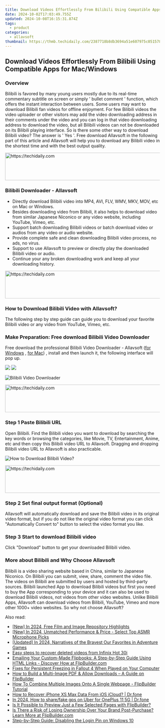 ```yaml
---
title: Download Videos Effortlessly From Bilibili Using Compatible Apps for Mac/Windows
date: 2024-10-02T17:03:49.755Z
updated: 2024-10-08T16:15:31.874Z
tags:
  - product
categories:
  - allavsoft
thumbnail: https://thmb.techidaily.com/2387718b8db3694a51e607975c051578189e680f7a1c2f8254d28fdbdf702989.jpg
---
```


## Download Videos Effortlessly From Bilibili Using Compatible Apps for Mac/Windows

### Overview

Bilibili is favored by many young users mostly due to its real-time commentary subtitle on screen or simply ' bullet comment ' function, which offers the instant interaction between users. Some users may want to download Bilibili fan videos for offline enjoyment. For few Bilibili videos the video uploader or other visitors may add the video downloading address in their comments under the video and you can log in that video downloading address to download the video, but all Bilibili videos can not be downloaded on its Bilibili playing interface. So is there some other way to download Bilibili video? The answer is ' Yes '. Free download Allavsoft in the following part of this article and Allavsoft will help you to download any Bilibili video in the shortest time and with the best output quality.

<!-- affiliate ads begin -->
<a href="https://appsumo.8odi.net/c/5597632/2068407/7443" target="_top" id="2068407">
  <img src="//a.impactradius-go.com/display-ad/7443-2068407" border="0" alt="https://techidaily.com" width="728" height="90"/>
</a>
<img height="0" width="0" src="https://appsumo.8odi.net/i/5597632/2068407/7443" style="position:absolute;visibility:hidden;" border="0" />
<!-- affiliate ads end -->

### Bilibili Downloader - Allavsoft

* Directly download Bilibili video into MP4, AVI, FLV, WMV, MKV, MOV, etc on Mac or Windows.
* Besides downloading video from Bilibili, it also helps to download video from similar Japanese Niconico or any video website, including YouTube, Vimeo, etc.
* Support batch downloading Bilibili videos or batch download video or audios from any video or audio website.
* Provide complete safe and clean downloading Bilibili video process, no ads, no virus.
* Support to use Allavsoft to preview or directly play the downloaded Bilibili video or audio.
* Continue your any broken downloading work and keep all your downloading history.

<!-- affiliate ads begin -->
<a href="https://aligracehair.sjv.io/c/5597632/1975821/19272" target="_top" id="1975821">
  <img src="//a.impactradius-go.com/display-ad/19272-1975821" border="0" alt="https://techidaily.com" width="728" height="90"/>
</a>
<img height="0" width="0" src="https://aligracehair.sjv.io/i/5597632/1975821/19272" style="position:absolute;visibility:hidden;" border="0" />
<!-- affiliate ads end -->

### How to Download Bilibili Video with Allavsoft?

The following step by step guide can guide you to download your favorite Bilibili video or any video from YouTube, Vimeo, etc.

### Make Preparation: Free download Bilibili Video Downloader

Free download the professional Bilibili Video Downloader - Allavsoft ([for Windows](https://tools.techidaily.com/allavsoft/products/) , [for Mac](https://tools.techidaily.com/allavsoft/products/)) , install and then launch it, the following interface will pop up.

[![](https://www.allavsoft.com/how-to/../images/how-to/free-download-win.jpg)](https://tools.techidaily.com/allavsoft/products/) [![](https://www.allavsoft.com/how-to/../images/how-to/free-download-mac.jpg)](https://tools.techidaily.com/allavsoft/products/)

![Bilibili Video Downloader](https://www.allavsoft.com/how-to/../images/allavsoft/screen-shot-600.jpg)

<!-- affiliate ads begin -->
<a href="https://aligracehair.sjv.io/c/5597632/2115921/19272" target="_top" id="2115921">
  <img src="//a.impactradius-go.com/display-ad/19272-2115921" border="0" alt="https://techidaily.com" width="728" height="90"/>
</a>
<img height="0" width="0" src="https://aligracehair.sjv.io/i/5597632/2115921/19272" style="position:absolute;visibility:hidden;" border="0" />
<!-- affiliate ads end -->

### Step 1 Paste Bilibili URL

Open Bilibili. Find the Bilibili video you want to download by searching the key words or browsing the categories, like Movie, TV, Entertainment, Anime, etc and then copy this Bilibili video URL to Allavsoft. Dragging and dropping Bilibili video URL to Allavsoft is also practicable.

![How to Download Bilibili Video?](https://www.allavsoft.com/how-to/../images/how-to/download-rtmp-video/download-rtmp-video.jpg)

<!-- affiliate ads begin -->
<a href="https://appsumo.8odi.net/c/5597632/2068432/7443" target="_top" id="2068432">
  <img src="//a.impactradius-go.com/display-ad/7443-2068432" border="0" alt="https://techidaily.com" width="728" height="90"/>
</a>
<img height="0" width="0" src="https://appsumo.8odi.net/i/5597632/2068432/7443" style="position:absolute;visibility:hidden;" border="0" />
<!-- affiliate ads end -->

### Step 2 Set final output format (Optional)

Allavsoft will automatically download and save the Bilibili video in its original video format, but if you do not like the original video format you can click "Automatically Convert to" button to select the video format you like.

### Step 3 Start to download Bilibili video

Click "Download" button to get your downloaded Bilibili video.

### More about Bilibili and Why Choose Allavsoft

Bilibili is a video sharing website based in China, similar to Japanese Niconico. On Bilibili you can submit, view, share, comment the video file. The videos on Bilibili are submitted by users and hosted by third-party sources. Bilibili launched App to download Bilibili videos but first you need to buy the App corresponding to your device and it can also be used to download Bilibili videos, not videos from other video websites. Unlike Bilibili Apps, Allavsoft can download videos from Bilibili, YouTube, Vimeo and more other 1000+ video websites. So why not choose Allavsoft?

<ins class="adsbygoogle"
     style="display:block"
     data-ad-format="autorelaxed"
     data-ad-client="ca-pub-7571918770474297"
     data-ad-slot="1223367746"></ins>

<ins class="adsbygoogle"
     style="display:block"
     data-ad-client="ca-pub-7571918770474297"
     data-ad-slot="8358498916"
     data-ad-format="auto"
     data-full-width-responsive="true"></ins>

<span class="atpl-alsoreadstyle">Also read:</span>
<div><ul>
<li><a href="https://eaxpv-info.techidaily.com/new-in-2024-free-film-and-image-repository-highlights/"><u>[New] In 2024, Free Film and Image Repository Highlights</u></a></li>
<li><a href="https://fox-hovers.techidaily.com/new-in-2024-unmatched-performance-and-price-select-top-asmr-microphone-picks/"><u>[New] In 2024, Unmatched Performance & Price - Select Top ASMR Microphone Picks</u></a></li>
<li><a href="https://remote-screen-capture.techidaily.com/updated-in-2024-narratives-of-the-bravest-our-favorites-in-adventure-games/"><u>[Updated] In 2024, Narratives of the Bravest Our Favorites in Adventure Games</u></a></li>
<li><a href="https://phone-solutions.techidaily.com/easy-steps-to-recover-deleted-videos-from-infinix-hot-30i-by-fonelab-android-recover-video/"><u>Easy steps to recover deleted videos from Infinix Hot 30i</u></a></li>
<li><a href="https://win-special.techidaily.com/emailing-your-custom-made-flipbooks-a-step-by-step-guide-using-html-links-discover-how-at-flipbuildercom/"><u>Emailing Your Custom-Made Flipbooks: A Step-by-Step Guide Using HTML Links - Discover How at FlipBuilder.com</u></a></li>
<li><a href="https://win-answers.techidaily.com/fixes-for-persistent-freezing-in-fallout-4-when-played-on-your-computer/"><u>Fixes for Persistent Freezing in Fallout 4 When Played on Your Computer</u></a></li>
<li><a href="https://win-special.techidaily.com/how-to-build-a-multi-image-pdf-and-allow-downloads-a-guide-on-flipbuilder/"><u>How to Build a Multi-Image PDF & Allow Downloads – A Guide on FlipBuilder</u></a></li>
<li><a href="https://win-special.techidaily.com/how-to-combine-multiple-images-onto-a-single-webpage-flipbuilder-tutorial/"><u>How To Combine Multiple Images Onto A Single Webpage - FlipBuilder Tutorial</u></a></li>
<li><a href="https://blog-min.techidaily.com/how-to-recover-iphone-xs-max-data-from-ios-icloud-drfone-by-drfone-ios-data-recovery-ios-data-recovery/"><u>How to Recover iPhone XS Max Data From iOS iCloud? | Dr.fone</u></a></li>
<li><a href="https://review-topics.techidaily.com/in-2024-how-to-sharefake-gps-on-uber-for-oneplus-11-5g-drfone-by-drfone-virtual-android/"><u>In 2024, How to share/fake gps on Uber for OnePlus 11 5G | Dr.fone</u></a></li>
<li><a href="https://win-special.techidaily.com/is-it-possible-to-preview-just-a-few-selected-pages-with-flipbuilder/"><u>Is It Possible to Preview Just a Few Selected Pages with FlipBuilder?</u></a></li>
<li><a href="https://win-special.techidaily.com/is-there-a-risk-of-losing-ownership-over-your-brand-post-purchase-learn-more-at-flipbuildercom/"><u>Is There a Risk of Losing Ownership Over Your Brand Post-Purchase? Learn More at FlipBuilder.com</u></a></li>
<li><a href="https://tech-recovery.techidaily.com/step-by-step-guide-disabling-the-login-pin-on-windows-10/"><u>Step-by-Step Guide: Disabling the Login Pin on Windows 10</u></a></li>
</ul></div>

